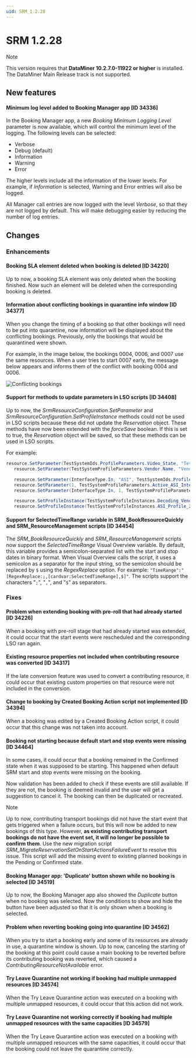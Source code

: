```yaml
---
uid: SRM_1.2.28
---
```


# SRM 1.2.28

> [!NOTE]
> This version requires that **DataMiner 10.2.7.0-11922 or higher** is installed. The DataMiner Main Release track is not supported.

## New features

#### Minimum log level added to Booking Manager app [ID 34336]

In the Booking Manager app, a new *Booking Minimum Logging Level* parameter is now available, which will control the minimum level of the logging. The following levels can be selected:

- Verbose
- Debug (default)
- Information
- Warning
- Error

The higher levels include all the information of the lower levels. For example, if *Information* is selected, Warning and Error entries will also be logged.

All Manager call entries are now logged with the level *Verbose*, so that they are not logged by default. This will make debugging easier by reducing the number of log entries.

## Changes

### Enhancements

#### Booking SLA element deleted when booking is deleted [ID 34220]

Up to now, a booking SLA element was only deleted when the booking finished. Now such an element will be deleted when the corresponding booking is deleted.

#### Information about conflicting bookings in quarantine info window [ID 34377]

When you change the timing of a booking so that other bookings will need to be put into quarantine, now information will be displayed about the conflicting bookings. Previously, only the bookings that would be quarantined were shown.

For example, in the image below, the bookings 0004, 0006, and 0007 use the same resources. When a user tries to start 0007 early, the message below appears and informs them of the conflict with booking 0004 and 0006.

![Conflicting bookings](~/release-notes/images/RN34377.png)

#### Support for methods to update parameters in LSO scripts [ID 34408]

Up to now, the *SrmResourceConfiguration.SetParameter* and *SrmResourceConfiguration.SetProfileInstance* methods could not be used in LSO scripts because these did not update the *Reservation* object. These methods have now been extended with the *forceSave* boolean. If this is set to true, the *Reservation* object will be saved, so that these methods can be used in LSO scripts.

For example:

```csharp
resource.SetParameter(TestSystemIds.ProfileParameters.Video_State, "Test Video State", true);
   resource.SetParameter(TestSystemProfileParameters.Vendor.Name, "VendorB", true);

   resource.SetParameter(InterfaceType.In, "ASI", TestSystemIds.ProfileParameters.Bitrate, 55, true);
   resource.SetParameter(1, TestSystemProfileParameters.Active_ASI_Interface.Name, "SDI", true);
   resource.SetParameter(InterfaceType.In, 1, TestSystemProfileParameters.Active_ASI_Interface_Port.ID, 99, true);

   resource.SetProfileInstance(TestSystemProfileInstances.Decoding_VendorB.ID, true);
   resource.SetProfileInstance(TestSystemProfileInstances.ASI_Profile_2.ID, 1, true);
```

#### Support for SelectedTimeRange variable in SRM_BookResourceQuickly and SRM_ResourceManagement scripts [ID 34454]

The *SRM_BookResourceQuickly* and *SRM_ResourceManagement* scripts now support the *SelectedTimeRange* Visual Overview variable. By default, this variable provides a semicolon-separated list with the start and stop dates in binary format. When Visual Overview calls the script, it uses a semicolon as a separator for the input string, so the semicolon should be replaced by `$` using the *RegexReplace* option. For example: `"TimeRange":"[RegexReplace:;,[cardvar:SelectedTimeRange],$]"`. The scripts support the characters "`;`", "`,`", and "`$`" as separators.

### Fixes

#### Problem when extending booking with pre-roll that had already started [ID 34226]

When a booking with pre-roll stage that had already started was extended, it could occur that the start events were rescheduled and the corresponding LSO ran again.

#### Existing resource properties not included when contributing resource was converted [ID 34317]

If the late conversion feature was used to convert a contributing resource, it could occur that existing custom properties on that resource were not included in the conversion.

#### Change to booking by Created Booking Action script not implemented [ID 34394]

When a booking was edited by a Created Booking Action script, it could occur that this change was not taken into account.

#### Booking not starting because default start and stop events were missing [ID 34464]

In some cases, it could occur that a booking remained in the Confirmed state when it was supposed to be starting. This happened when default SRM start and stop events were missing on the booking.

Now validation has been added to check if these events are still available. If they are not, the booking is deemed invalid and the user will get a suggestion to cancel it. The booking can then be duplicated or recreated.

> [!NOTE]
> Up to now, contributing transport bookings did not have the start event that gets triggered when a failure occurs, but this will now be added to new bookings of this type. However, **as existing contributing transport bookings do not have the event set, it will no longer be possible to confirm them**. Use the new migration script *SRM_MigrateReservationSetOnStartActionsFailureEvent* to resolve this issue. This script will add the missing event to existing planned bookings in the Pending or Confirmed state.

#### Booking Manager app: 'Duplicate' button shown while no booking is selected [ID 34519]

Up to now, the Booking Manager app also showed the *Duplicate* button when no booking was selected. Now the conditions to show and hide the button have been adjusted so that it is only shown when a booking is selected.

#### Problem when reverting booking going into quarantine [ID 34562]

When you try to start a booking early and some of its resources are already in use, a quarantine window is shown. Up to now, canceling the starting of the booking at this point could cause a main booking to be reverted before its contributing booking was reverted, which caused a *ContributingResourceNotAvailable* error.

#### Try Leave Quarantine not working if booking had multiple unmapped resources [ID 34574]

When the Try Leave Quarantine action was executed on a booking with multiple unmapped resources, it could occur that this action did not work.

#### Try Leave Quarantine not working correctly if booking had multiple unmapped resources with the same capacities [ID 34579]

When the Try Leave Quarantine action was executed on a booking with multiple unmapped resources with the same capacities, it could occur that the booking could not leave the quarantine correctly.
